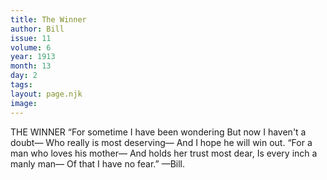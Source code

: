 ```yaml
---
title: The Winner
author: Bill
issue: 11
volume: 6
year: 1913
month: 13
day: 2
tags:
layout: page.njk
image:
---
```

THE WINNER    “For sometime I have been wondering    But now I haven't a doubt—    Who really is most deserving—    And I hope he will win out.    “For a man who loves his mother—    And holds her trust most dear,    Is every inch a manly man—    Of that I have no fear.” —Bill. 




